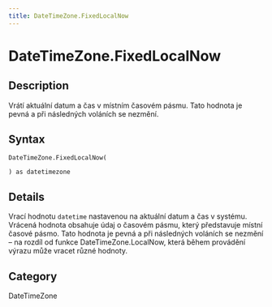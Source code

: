 ```yaml
---
title: DateTimeZone.FixedLocalNow
---
```


# DateTimeZone.FixedLocalNow


## Description

Vrátí aktuální datum a čas v místním časovém pásmu. Tato hodnota je pevná a při následných voláních se nezmění.


## Syntax

```powerquery
DateTimeZone.FixedLocalNow(

) as datetimezone
```


## Details

Vrací hodnotu <code>datetime</code> nastavenou na aktuální datum a čas v systému. Vrácená hodnota obsahuje údaj o časovém pásmu, který představuje místní časové pásmo. Tato hodnota je pevná a při následných voláních se nezmění – na rozdíl od funkce DateTimeZone.LocalNow, která během provádění výrazu může vracet různé hodnoty.



## Category
DateTimeZone
